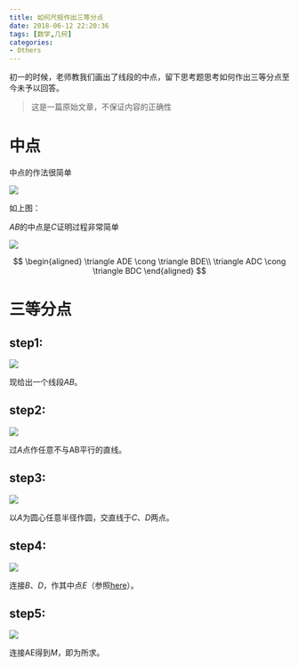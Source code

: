 ```yaml
---
title: 如何尺规作出三等分点
date: 2018-06-12 22:20:36
tags: [数学,几何]
categories:
- Others   
---
```




初一的时候，老师教我们画出了线段的中点，留下思考题思考如何作出三等分点至今未予以回答。

> 这是一篇原始文章，不保证内容的正确性

<!--more-->

# 中点

中点的作法很简单

![](https://www.micdz.cn/img/2018-6-12-1.png)

如上图：

$AB$的中点是$C$证明过程非常简单

![](https://www.micdz.cn/img/2018-6-12-3.png)

$$
\begin{aligned}
\triangle ADE \cong \triangle BDE\\
\triangle ADC \cong \triangle BDC
\end{aligned}
$$

# 三等分点

## step1:

![](https://www.micdz.cn/img/2018-6-12-4.png)

现给出一个线段$AB$。

## step2:

![](https://www.micdz.cn/img/2018-6-12-5.png)

过$A$点作任意不与AB平行的直线。

## step3:

![](https://www.micdz.cn/img/2018-6-12-6.png)

以$A$为圆心任意半径作圆，交直线于$C$、$D$两点。

## step4:
![](https://www.micdz.cn/img/2018-6-12-7.png)

连接$B$、$D$，作其中点$E$（参照[here](https://www.micdz.cn/%E5%A6%82%E4%BD%95%E5%B0%BA%E8%A7%84%E4%BD%9C%E5%87%BA%E4%B8%89%E7%AD%89%E5%88%86%E7%82%B9/#%E4%B8%AD%E7%82%B9)）。

## step5:
![](https://www.micdz.cn/img/2018-6-12-8.png)

连接AE得到$M$，即为所求。
